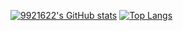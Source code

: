 [![9921622's GitHub stats](https://github-readme-stats.vercel.app/api?username=9921622)](https://github.com/anuraghazra/github-readme-stats)
[![Top Langs](https://github-readme-stats.vercel.app/api/top-langs/?username=9921622)](https://github.com/anuraghazra/github-readme-stats)
